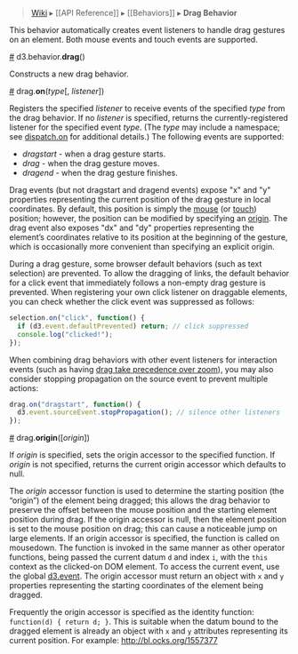 > [Wiki](Home) ▸ [[API Reference]] ▸ [[Behaviors]] ▸ **Drag Behavior**

This behavior automatically creates event listeners to handle drag gestures on an element. Both mouse events and touch events are supported.

<a name="drag" href="Drag-Behavior#drag">#</a> d3.behavior.<b>drag</b>()

Constructs a new drag behavior.

<a name="on" href="Drag-Behavior#on">#</a> drag.<b>on</b>(<i>type</i>[, <i>listener</i>])

Registers the specified *listener* to receive events of the specified *type* from the drag behavior. If no *listener* is specified, returns the currently-registered listener for the specified event *type*. (The *type* may include a namespace; see [dispatch.on](Internals#dispatch_on) for additional details.) The following events are supported:

* _dragstart_ - when a drag gesture starts.
* _drag_ - when the drag gesture moves.
* _dragend_ - when the drag gesture finishes.

Drag events (but not dragstart and dragend events) expose "x" and "y" properties representing the current position of the drag gesture in local coordinates. By default, this position is simply the [mouse](Selections#d3_mouse) (or [touch](Selections#d3_touches)) position; however, the position can be modified by specifying an [origin](#origin). The drag event also exposes "dx" and "dy" properties representing the element’s coordinates relative to its position at the beginning of the gesture, which is occasionally more convenient than specifying an explicit origin.

During a drag gesture, some browser default behaviors (such as text selection) are prevented. To allow the dragging of links, the default behavior for a click event that immediately follows a non-empty drag gesture is prevented. When registering your own click listener on draggable elements, you can check whether the click event was suppressed as follows:

```js
selection.on("click", function() {
  if (d3.event.defaultPrevented) return; // click suppressed
  console.log("clicked!");
});
```

When combining drag behaviors with other event listeners for interaction events (such as having [drag take precedence over zoom](http://bl.ocks.org/mbostock/6123708)), you may also consider stopping propagation on the source event to prevent multiple actions:

```js
drag.on("dragstart", function() {
  d3.event.sourceEvent.stopPropagation(); // silence other listeners
});
```

<a name="origin" href="Drag-Behavior#origin">#</a> drag.<b>origin</b>([<i>origin</i>])

If *origin* is specified, sets the origin accessor to the specified function. If *origin* is not specified, returns the current origin accessor which defaults to null.

The _origin_ accessor function is used to determine the starting position (the “origin”) of the element being dragged; this allows the drag behavior to preserve the offset between the mouse position and the starting element position during drag. If the origin accessor is null, then the element position is set to the mouse position on drag; this can cause a noticeable jump on large elements. If an origin accessor is specified, the function is called on mousedown. The function is invoked in the same manner as other operator functions, being passed the current datum `d` and index `i`, with the `this` context as the clicked-on DOM element. To access the current event, use the global [d3.event](Selections#d3_event). The origin accessor must return an object with `x` and `y` properties representing the starting coordinates of the element being dragged.

Frequently the origin accessor is specified as the identity function: `function(d) { return d; }`. This is suitable when the datum bound to the dragged element is already an object with `x` and `y` attributes representing its current position. For example: <http://bl.ocks.org/1557377>